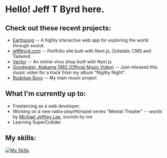 # Hello! Jeff T Byrd here.

## Check out these recent projects:
- [Earthsong](https://github.com/jefftbyrd/Earthsong) -- A highly interactive web app for exploring the world through sound.
- [jefftbyrd.com](https://github.com/jefftbyrd/jefftbyrd.com) -- Portfolio site built with Next.js, Outstatic CMS and Tailwind.
- [Vector](https://github.com/jefftbyrd/Vector-Virus-Shop-Ecommerce-Store) -- An online virus shop built with Next.js
- [Goodwater, Alabama 1982 (Official Music Video)](https://youtu.be/hWW_Cf_vfzY?si=NzinYFRXJ4VEeHWg) -- Just released this music video for a track from my album "Nighty Night".
- [Budokan Boys](https://budokanboys.club/) -- My main music project

## What I'm currently up to:
- Freelancing as a web developer.
- Working on a new radio-play/Hörspiel series "Mental Theater" -- words by [Michael Jeffrey Lee](https://www.michaeljeffreylee.com/), sounds by me
- Learning SuperCollider

## My skills:
[![My Skills](https://skillicons.dev/icons?i=js,html,css,react,nextjs,postgres,nodejs,sass,ps,ableton,p5js,vscode,ts,pr)](https://skillicons.dev)
